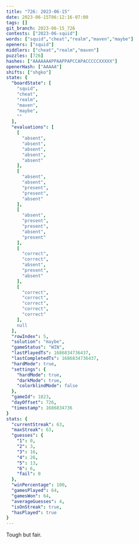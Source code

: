 ```yaml
---
title: "726: 2023-06-15"
date: 2023-06-15T06:12:16-07:00
tags: []
git_branch: 2023-06-15_726
contests: ["2023-06-squid"]
words: ["squid","cheat","realm","maven","maybe"]
openers: ["squid"]
middlers: ["cheat","realm","maven"]
puzzles: [726]
hashes: ["AAAAAAAPPAAPPAPCCAPACCCCCXXXXX"]
openerHash: ["AAAAA"]
shifts: ["shgko"]
state: {
  "boardState": [
    "squid",
    "cheat",
    "realm",
    "maven",
    "maybe",
    ""
  ],
  "evaluations": [
    [
      "absent",
      "absent",
      "absent",
      "absent",
      "absent"
    ],
    [
      "absent",
      "absent",
      "present",
      "present",
      "absent"
    ],
    [
      "absent",
      "present",
      "present",
      "absent",
      "present"
    ],
    [
      "correct",
      "correct",
      "absent",
      "present",
      "absent"
    ],
    [
      "correct",
      "correct",
      "correct",
      "correct",
      "correct"
    ],
    null
  ],
  "rowIndex": 5,
  "solution": "maybe",
  "gameStatus": "WIN",
  "lastPlayedTs": 1686834736437,
  "lastCompletedTs": 1686834736437,
  "hardMode": true,
  "settings": {
    "hardMode": true,
    "darkMode": true,
    "colorblindMode": false
  },
  "gameId": 1823,
  "dayOffset": 726,
  "timestamp": 1686834736
}
stats: {
  "currentStreak": 63,
  "maxStreak": 63,
  "guesses": {
    "1": 0,
    "2": 3,
    "3": 16,
    "4": 26,
    "5": 13,
    "6": 6,
    "fail": 0
  },
  "winPercentage": 100,
  "gamesPlayed": 64,
  "gamesWon": 64,
  "averageGuesses": 4,
  "isOnStreak": true,
  "hasPlayed": true
}
---
```

<!-- more -->
Tough but fair.
